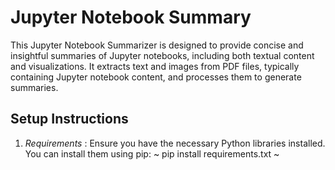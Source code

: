 ﻿# Jupyter Notebook Summary

This Jupyter Notebook Summarizer is designed to provide concise and insightful summaries of Jupyter notebooks, including both textual content and visualizations. It extracts text and images from PDF files, typically containing Jupyter notebook content, and processes them to generate summaries.

## Setup Instructions

1. *Requirements* : Ensure you have the necessary Python libraries installed. You can install them using pip:
   ~ pip install requirements.txt ~




